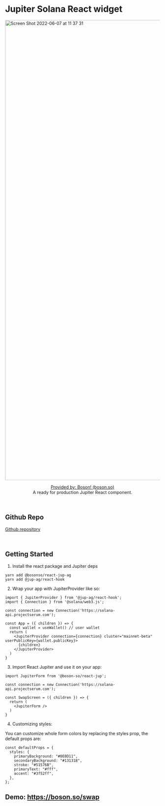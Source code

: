 # Jupiter Solana React widget

<img width="1496" alt="Screen Shot 2022-06-07 at 11 37 31" src="https://user-images.githubusercontent.com/13947203/172408491-adbc7efb-5618-4366-bc6a-0d24ef4eb954.png">

<p align="center">
  <a href="https://boson.son">Provided by: Boson! (boson.so)</a>
  <br/>
  A ready for production Jupiter React component.
</p>
<br/>

## Github Repo

<p align="left">
  <a href="https://github.com/Boson-so/react-jup">Github repository</a>
</p>
<br/>

## Getting Started

1. Install the react package and Jupiter deps

```
yarn add @bosonso/react-jup-ag
yarn add @jup-ag/react-hook
```

2. Wrap your app with JupiterProvider like so:

```
import { JupiterProvider } from '@jup-ag/react-hook';
import { Connection } from '@solana/web3.js';

const connection = new Connection('https://solana-api.projectserum.com');

const App = ({ children }) => {
  const wallet = useWallet() // user wallet
  return (
    <JupiterProvider connection={connection} cluster="mainnet-beta" userPublicKey={wallet.publicKey}>
      {children}
    </JupiterProvider>
  )
}
```

3. Import React Jupiter and use it on your app:

```
import JupiterForm from '@boson-so/react-jup';

const connection = new Connection('https://solana-api.projectserum.com');

const SwapScreen = ({ children }) => {
  return (
    <JupiterForm />
  )
}
```

4. Customizing styles:

You can customize whole form colors by replacing the styles prop, the default props are:

```
const defaultProps = {
  styles: {
    primaryBackground: "#0E0D11",
    secondaryBackground: "#131318",
    stroke: "#51576B",
    primaryText: "#fff",
    accent: "#3f52ff",
  },
};
```

## Demo: https://boson.so/swap
